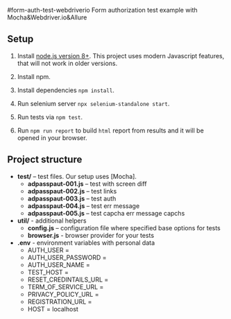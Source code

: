 #form-auth-test-webdriverio
Form authorization test example with Mocha&Webdriver.io&Allure

## Setup

1. Install [node.js version 8+](https://nodejs.org/). This project uses modern Javascript features, that will not work in older versions.
2. Install npm.

3. Install dependencies `npm install`.
4. Run selenium server `npx selenium-standalone start`.
4. Run tests via `npm test`.
5. Run `npm run report` to build `html` report from results and it will be
opened in your browser.

## Project structure

* **test/** – test files. Our setup uses [Mocha].
    * **adpasspaut-001.js** – test with screen diff
    * **adpasspaut-002.js** – test links
    * **adpasspaut-003.js** – test auth
    * **adpasspaut-004.js** – test err message
    * **adpasspaut-005.js** – test capcha err message capchs
* **util/** - additional helpers
    * **config.js** – configuration file where specified base options for tests
    * **browser.js** - browser provider for your tests
* **.env** - environment variables with personal data
    * AUTH_USER = 
    * AUTH_USER_PASSWORD = 
    * AUTH_USER_NAME = 
    * TEST_HOST = 
    * RESET_CREDINTAILS_URL = 
    * TERM_OF_SERVICE_URL = 
    * PRIVACY_POLICY_URL = 
    * REGISTRATION_URL = 
    * HOST = localhost
    
